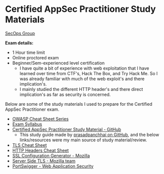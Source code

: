 # Certified AppSec Practitioner Study Materials
[SecOps Group](https://secops.group/)

**Exam details:**
- $1$ Hour time limit
- Online proctored exam
- Beginner/Sem-experienced level certification
  - I have quite a bit of experience with web exploitation that I have learned over time from CTF's, Hack The Box, and Try Hack Me. So I was already familiar with much of the web exploit's and there implication's.
  - I mainly studied the different HTTP header's and there direct implication's as far as security is concerned.


Below are some of the study materials I used to prepare for the Certified AppSec Practitioner exam. 
- [OWASP Cheat Sheet Series](https://cheatsheetseries.owasp.org/)
- [Exam Syllabus](https://secops.group/certified-appsec-practitioner/)
- [Certified AppSec Practitioner Study Material - GitHub](https://github.com/prasadpanchbhai/CertifiedAppsecPractitioner)
  - This study guide made by [prasadpanchhai on GitHub](https://github.com/prasadpanchhai), and the below links/resources were my main source of study material/review.  
- [TLS Cheat Sheet](./TLS_Cheat_Sheet.md)
- [HTTP Headers Cheat Sheet](./HTTP_Headers.md)
- [SSL Configuration Generator - Mozilla](https://ssl-config.mozilla.org/)
- [Server Side TLS - Mozilla team](https://wiki.mozilla.org/Security/Server_Side_TLS)
- [PortSwigger - Web Application Security](https://portswigger.net/)
